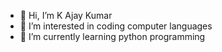 - 👋 Hi, I’m K Ajay Kumar
- 👀 I’m interested in coding computer languages
- 🌱 I’m currently learning python programming
<!---
Ajay5218/Ajay5218 is a ✨ special ✨ repository because its `README.md` (this file) appears on your GitHub profile.
You can click the Preview link to take a look at your changes.
--->
